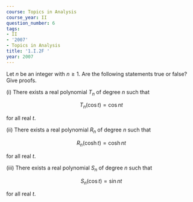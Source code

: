 ```yaml
---
course: Topics in Analysis
course_year: II
question_number: 6
tags:
- II
- '2007'
- Topics in Analysis
title: '1.I.2F '
year: 2007
---
```



Let $n$ be an integer with $n \geqslant 1$. Are the following statements true or false? Give proofs.

(i) There exists a real polynomial $T_{n}$ of degree $n$ such that

$$T_{n}(\cos t)=\cos n t$$

for all real $t$.

(ii) There exists a real polynomial $R_{n}$ of degree $n$ such that

$$R_{n}(\cosh t)=\cosh n t$$

for all real $t$.

(iii) There exists a real polynomial $S_{n}$ of degree $n$ such that

$$S_{n}(\cos t)=\sin n t$$

for all real $t$.